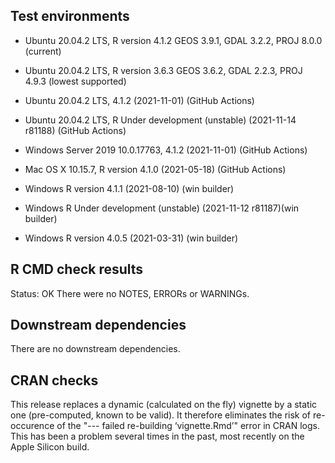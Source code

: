 ## Test environments
* Ubuntu 20.04.2 LTS, R version 4.1.2 GEOS 3.9.1, GDAL 3.2.2, PROJ 8.0.0 (current)
* Ubuntu 20.04.2 LTS, R version 3.6.3 GEOS 3.6.2, GDAL 2.2.3, PROJ 4.9.3 (lowest supported)

* Ubuntu 20.04.2 LTS, 4.1.2 (2021-11-01) (GitHub Actions)
* Ubuntu 20.04.2 LTS, R Under development (unstable) (2021-11-14 r81188) (GitHub Actions)
* Windows Server 2019 10.0.17763, 4.1.2 (2021-11-01) (GitHub Actions)
* Mac OS X 10.15.7, R version 4.1.0 (2021-05-18) (GitHub Actions)

* Windows R version 4.1.1 (2021-08-10) (win builder)
* Windows R Under development (unstable) (2021-11-12 r81187)(win builder) 
* Windows R version 4.0.5 (2021-03-31) (win builder)

## R CMD check results
Status: OK
There were no NOTES, ERRORs or WARNINGs.  

## Downstream dependencies
There are no downstream dependencies.

## CRAN checks
This release replaces a dynamic (calculated on the fly) vignette by a static one (pre-computed, known to be valid). It therefore eliminates the risk of re-occurence of the "--- failed re-building ‘vignette.Rmd’" error in CRAN logs. This has been a problem several times in the past, most recently on the Apple Silicon build.
